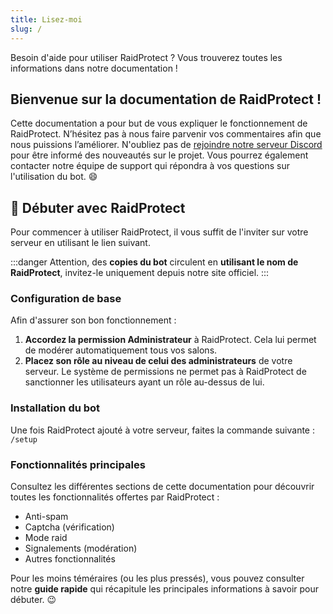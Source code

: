 ```yaml
---
title: Lisez-moi
slug: /
---
```

Besoin d'aide pour utiliser RaidProtect ? Vous trouverez toutes les informations dans notre documentation !

## Bienvenue sur la documentation de RaidProtect !
Cette documentation a pour but de vous expliquer le fonctionnement de RaidProtect. N’hésitez pas à nous faire parvenir vos commentaires afin que nous puissions l’améliorer.
N'oubliez pas de [rejoindre notre serveur Discord](https://discord.gg/raidprotect) pour être informé des nouveautés sur le projet. Vous pourrez également contacter notre équipe de support qui répondra à vos questions sur l'utilisation du bot. 😄

## 🚀 Débuter avec RaidProtect
Pour commencer à utiliser RaidProtect, il vous suffit de l'inviter sur votre serveur en utilisant le lien suivant. 

:::danger
Attention, des **copies du bot** circulent en **utilisant le nom de RaidProtect**, invitez-le uniquement depuis notre site officiel.
:::

### Configuration de base
Afin d'assurer son bon fonctionnement :
1. **Accordez la permission Administrateur** à RaidProtect. Cela lui permet de modérer automatiquement tous vos salons.
2. **Placez son rôle au niveau de celui des administrateurs** de votre serveur. Le système de permissions ne permet pas à RaidProtect de sanctionner les utilisateurs ayant un rôle au-dessus de lui.

### Installation du bot
Une fois RaidProtect ajouté à votre serveur, faites la commande suivante :
```/setup```

### Fonctionnalités principales
Consultez les différentes sections de cette documentation pour découvrir toutes les fonctionnalités offertes par RaidProtect :
- Anti-spam
- Captcha (vérification)
- Mode raid
- Signalements (modération)
- Autres fonctionnalités

Pour les moins téméraires (ou les plus pressés), vous pouvez consulter notre **guide rapide** qui récapitule les principales informations à savoir pour débuter. 😉
